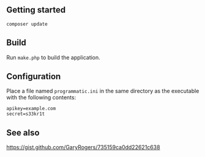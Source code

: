## Getting started

    composer update
  
## Build

Run `make.php` to build the application.

## Configuration

Place a file named `programmatic.ini` in the same directory as the executable with the following contents:

```
apikey=example.com
secret=s33kr1t
```

## See also

https://gist.github.com/GaryRogers/735159ca0dd22621c638
